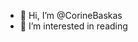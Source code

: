- 👋 Hi, I’m @CorineBaskas
- 👀 I’m interested in reading

<!---
CorineBaskas/CorineBaskas is a ✨ special ✨ repository because its `README.md` (this file) appears on your GitHub profile.
You can click the Preview link to take a look at your changes.
--->
